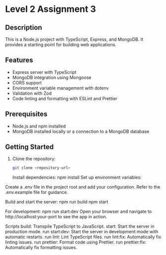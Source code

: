 # Level 2 Assignment 3

## Description

This is a Node.js project with TypeScript, Express, and MongoDB. It provides a starting point for building web applications.

## Features

- Express server with TypeScript
- MongoDB integration using Mongoose
- CORS support
- Environment variable management with dotenv
- Validation with Zod
- Code linting and formatting with ESLint and Prettier

## Prerequisites

- Node.js and npm installed
- MongoDB installed locally or a connection to a MongoDB database

## Getting Started

1. Clone the repository:

   ```bash
   git clone <repository-url>

   ```

   Install dependencies:
   npm install
   Set up environment variables:

Create a .env file in the project root and add your configuration. Refer to the .env.example file for guidance.

Build and start the server:
npm run build
npm start

For development:
npm run start:dev
Open your browser and navigate to http://localhost:your-port to see the app in action.

Scripts
build: Transpile TypeScript to JavaScript.
start: Start the server in production mode.
run start:dev: Start the server in development mode with automatic restarts.
run lint: Lint TypeScript files.
run lint:fix: Automatically fix linting issues.
run prettier: Format code using Prettier.
run prettier:fix: Automatically fix formatting issues.
